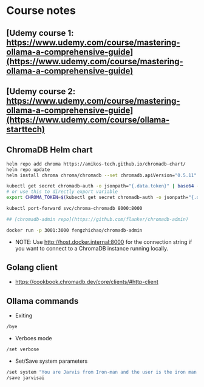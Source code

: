 # Course notes

## [Udemy course 1: https://www.udemy.com/course/mastering-ollama-a-comprehensive-guide](https://www.udemy.com/course/mastering-ollama-a-comprehensive-guide)

## [Udemy course 2: https://www.udemy.com/course/mastering-ollama-a-comprehensive-guide](https://www.udemy.com/course/ollama-starttech)

## ChromaDB Helm chart

```bash
helm repo add chroma https://amikos-tech.github.io/chromadb-chart/
helm repo update
helm install chroma chroma/chromadb --set chromadb.apiVersion="0.5.11"

kubectl get secret chromadb-auth -o jsonpath="{.data.token}" | base64 --decode
# or use this to directly export variable
export CHROMA_TOKEN=$(kubectl get secret chromadb-auth -o jsonpath="{.data.token}" | base64 --decode)

kubectl port-forward svc/chroma-chromadb 8000:8000

## [chromadb-admin repo](https://github.com/flanker/chromadb-admin)

docker run -p 3001:3000 fengzhichao/chromadb-admin
```

- NOTE: Use http://host.docker.internal:8000 for the connection string if you want to connect to a ChromaDB instance running locally.

## Golang client

- https://cookbook.chromadb.dev/core/clients/#http-client


## Ollama commands

- Exiting

```bash
/bye
```

- Verboes mode

```bash
/set verbose
```

- Set/Save system parameters

```bash
/set system "You are Jarvis from Iron-man and the user is the iron man. respond in 2 lines only."
/save jarvisai
```
